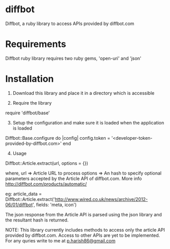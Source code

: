 diffbot
=======

Diffbot, a ruby library to access APIs provided by diffbot.com


Requirements
============
Diffbot ruby library requires two ruby gems, 'open-uri' and 'json'


Installation
============
1. Download this library and place it in a directory which is accessible


2. Require the library

require 'diffbot/base'


3. Setup the configuration and make sure it is loaded when the application is loaded

Diffbot::Base.configure do |config|
  config.token = '<developer-token-provided-by-diffbot.com>'
end


4. Usage

Diffbot::Article.extract(url, options = {})

  where,
    url     =>  Article URL to process
    options =>  An hash to specify optional parameters accepted by the Article API of diffbot.com. More info http://diffbot.com/products/automatic/

eg: article_data = Diffbot::Article.extract('http://www.wired.co.uk/news/archive/2012-06/01/diffbot', fields: 'meta, icon')

The json response from the Article API is parsed using the json library and the resultant hash is returned.



NOTE: This library currently includes methods to access only the article API provided by diffbot.com. Access to other APIs are yet to be implemented. For any quries write to me at p.harish86@gmail.com
